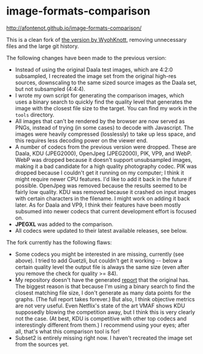 image-formats-comparison
==================
http://afontenot.github.io/image-formats-comparison/

This is a clean fork of [the version by WyohKnott](https://github.com/WyohKnott/image-formats-comparison), removing unnecessary files and the large git history.

The following changes have been made to the previous version:

 * Instead of using the original Daala test images, which are 4:2:0 subsampled, I recreated the image set from the original high-res sources, downscaling to the same sized source images as the Daala set, but not subsampled (4:4:4).
 * I wrote my own script for generating the comparison images, which uses a binary search to quickly find the quality level that generates the image with the closest file size to the target. You can find my work in the `tools` directory.
 * All images that can't be rendered by the browser are now served as PNGs, instead of trying (in some cases) to decode with Javascript. The images were heavily compressed (losslessly) to take up less space, and this requires less decoding power on the viewer end.
 * A number of codecs from the previous version were dropped. These are Daala, KDU (JPEG2000), OpenJpeg (JPEG2000), PIK, VP9, and WebP. WebP was dropped because it doesn't support unsubsampled images, making it a bad candidate for a high quality photography codec. PIK was dropped because I couldn't get it running on my computer; I think it might require newer CPU features. I'd like to add it back in the future if possible. OpenJpeg was removed because the results seemed to be fairly low quality. KDU was removed because it crashed on input images with certain characters in the filename. I might work on adding it back later. As for Daala and VP9, I think their features have been mostly subsumed into newer codecs that current development effort is focused on.
 * **JPEGXL** was added to the comparison.
 * All codecs were updated to their latest available releases, see below.

The fork currently has the following flaws:

 * Some codecs you might be interested in are missing, currently (see above). I tried to add Guetzli, but couldn't get it working -- below a certain quality level the output file is always the same size (even after you remove the check for quality >= 84).
 * My repository doesn't have the generated [report](https://wyohknott.github.io/image-formats-comparison/report.html) that the original has. The biggest reason is that because I'm using a binary search to find the closest matching file size, I don't generate as many data points for the graphs. (The full report takes forever.) But also, I think objective metrics are not very useful. Even Netflix's state of the art VMAF shows KDU supposedly blowing the competition away, but I think this is very clearly not the case. (At best, KDU is competitive with other top codecs and interestingly different from them.) I recommend using your eyes; after all, that's what this comparison tool is for!
 * Subset2 is entirely missing right now. I haven't recreated the image set from the sources yet.

